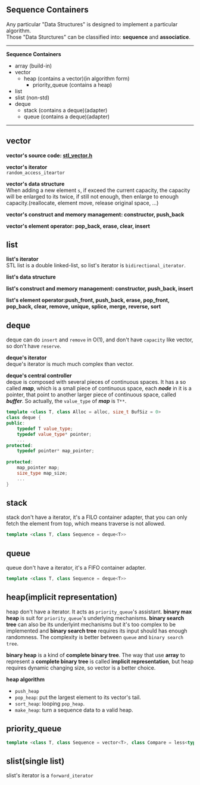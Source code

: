 ## Sequence Containers
Any particular "Data Structures" is designed to implement a particular algorithm.   
Those "Data Sturctures" can be classified into: **sequence** and **associatice**.  
___

**Sequence Containers**  
* array (build-in)
* vector
  * heap (contains a vector)(in algorithm form)
    * priority_queue (contains a heap)
* list
* slist (non-std)
* deque 
  * stack (contains a deque)(adapter)
  * queue (contains a deque)(adapter)

___

## vector
**vector's source code: [stl_vector.h](https://github.com/Huixxi/Fast-C-plus-plus/blob/master/Part%20X%20A%20Deep%20Understanding%20of%20STL/3.%20Sequence%20Containers/stl_vector.h)**  

**vector's iterator**  
`random_access_iteartor`

**vector's data structure**  
When adding a new element `s`, if exceed the current capacity, the capacity will be enlarged to its twice, if still not enough, then enlarge to enough capacity.(reallocate, element move, release original space, ...)  

**vector's construct and memory management: constructor, push_back**  

**vector's element operator: pop_back, erase, clear, insert**  


## list
**list's iterator**  
STL list is a double linked-list, so list's iterator is `bidirectional_iterator`.   

**list's data structure**   

**list's construct and memory management: constructor, push_back, insert**  

**list's element operator:push_front, push_back, erase, pop_front, pop_back, clear, remove, unique, splice, merge, reverse, sort**


## deque
deque can do `insert` and `remove` in O(1), and don't have `capacity` like vector, so don't have `reserve`.   

**deque's iterator**   
deque's iterator is much much complex than vector.  

**deque's central controller**  
deque is composed with several pieces of continuous spaces. It has a so called ***map***, which is a small piece of continuous space, each ***node*** in it is a pointer, that point to another larger piece of continuous space, called ***buffer***. So actually, the `value_type` of ***map*** is `T**`.  
```c++
template <class T, class Alloc = alloc, size_t BufSiz = 0>
class deque {
public:
    typedef T value_type;
    typedef value_type* pointer;
    ...
protected:
    typedef pointer* map_pointer;
    
protected:
    map_pointer map;
    size_type map_size;
    ...
}
```

## stack
stack don't have a iterator, it's a FILO container adapter, that you can only fetch the element from top, which means traverse is not allowed.  
```c++
template <class T, class Sequence = deque<T>> 

```

## queue
queue don't have a iterator, it's a FIFO container adapter.
```c++
template <class T, class Sequence = deque<T>> 

```

## heap(implicit representation)
heap don't have a iterator. It acts as `priority_queue`'s assistant. **binary max heap** is suit for `priority_queue`'s underlying mechanisms. **binary search tree** can also be its underlyint mechanisms but it's too complex to be implemented and **binary search tree** requires its input should has enough randomness. The complexity is better between `queue` and `binary search tree`.    

**binary heap** is a kind of **complete binary tree**. The way that use **array** to represent a **complete binary tree** is called **implicit representation**, but heap requires dynamic changing size, so vector is a better choice.   


**heap algorithm**  
* `push_heap` 
* `pop_heap`: put the largest element to its vector's tail.
* `sort_heap`: looping `pop_heap`.
* `make_heap`: turn a sequence data to a valid heap.


## priority_queue
```c++
template <class T, class Sequence = vector<T>, class Compare = less<typename Sequence::value_type>> 

```


## slist(single list)
slist's iterator is a `forward_iterator`






